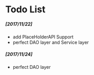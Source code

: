 # Todo List
##### [2017/11/22]  
- add PlaceHolderAPI Support
- perfect DAO layer and Service layer
##### [2017/11/24]
- perfect DAO layer